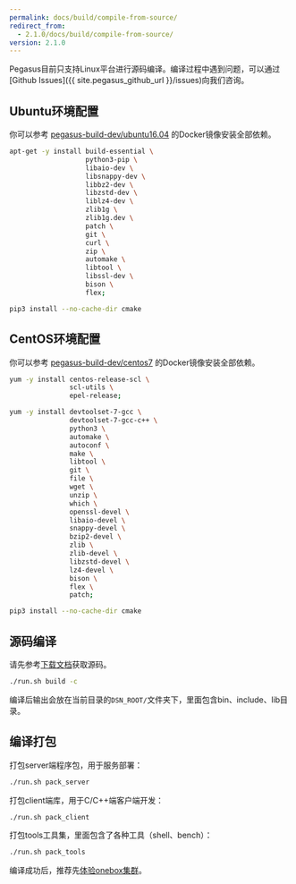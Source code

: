 ```yaml
---
permalink: docs/build/compile-from-source/
redirect_from:
  - 2.1.0/docs/build/compile-from-source/
version: 2.1.0
---
```


Pegasus目前只支持Linux平台进行源码编译。编译过程中遇到问题，可以通过[Github Issues]({{ site.pegasus_github_url }}/issues)向我们咨询。

## Ubuntu环境配置

你可以参考 [pegasus-build-dev/ubuntu16.04](https://github.com/pegasus-kv/pegasus-docker/blob/master/pegasus-build-env/ubuntu16.04/Dockerfile) 的Docker镜像安装全部依赖。

```bash
apt-get -y install build-essential \
                   python3-pip \
                   libaio-dev \
                   libsnappy-dev \
                   libbz2-dev \
                   libzstd-dev \
                   liblz4-dev \
                   zlib1g \
                   zlib1g.dev \
                   patch \
                   git \
                   curl \
                   zip \
                   automake \
                   libtool \
                   libssl-dev \
                   bison \
                   flex;

pip3 install --no-cache-dir cmake
```

## CentOS环境配置

你可以参考 [pegasus-build-dev/centos7](https://github.com/pegasus-kv/pegasus-docker/blob/master/pegasus-build-env/centos7/Dockerfile) 的Docker镜像安装全部依赖。

```bash
yum -y install centos-release-scl \
               scl-utils \
               epel-release;

yum -y install devtoolset-7-gcc \
               devtoolset-7-gcc-c++ \
               python3 \
               automake \
               autoconf \
               make \
               libtool \
               git \
               file \
               wget \
               unzip \
               which \
               openssl-devel \
               libaio-devel \
               snappy-devel \
               bzip2-devel \
               zlib \
               zlib-devel \
               libzstd-devel \
               lz4-devel \
               bison \
               flex \
               patch;

pip3 install --no-cache-dir cmake
```

## 源码编译

请先参考[下载文档](/docs/downloads)获取源码。

```bash
./run.sh build -c
```

编译后输出会放在当前目录的`DSN_ROOT/`文件夹下，里面包含bin、include、lib目录。

## 编译打包

打包server端程序包，用于服务部署：

```bash
./run.sh pack_server
```

打包client端库，用于C/C++端客户端开发：

```bash
./run.sh pack_client
```

打包tools工具集，里面包含了各种工具（shell、bench）：

```bash
./run.sh pack_tools
```

编译成功后，推荐先[体验onebox集群](/overview/onebox)。
